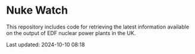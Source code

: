 # Nuke Watch

This repository includes code for retrieving the latest information available on the output of EDF nuclear power plants in the UK.

Last updated: 2024-10-10 08:18